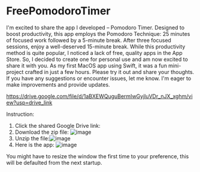 # FreePomodoroTimer
I'm excited to share the app I developed – Pomodoro Timer. Designed to boost productivity, this app employs the Pomodoro Technique: 25 minutes of focused work followed by a 5-minute break. After three focused sessions, enjoy a well-deserved 15-minute break. While this productivity method is quite popular, I noticed a lack of free, quality apps in the App Store. So, I decided to create one for personal use and am now excited to share it with you. As my first MacOS app using Swift, it was a fun mini-project crafted in just a few hours. Please try it out and share your thoughts. If you have any suggestions or encounter issues, let me know. I'm eager to make improvements and provide updates.

https://drive.google.com/file/d/1aBXEWQuguBermIwGyjluVDr_nJX_xghm/view?usp=drive_link


Instruction:
1. Click the shared Google Drive link:
2. Download the zip file:
   ![image](https://github.com/ManilShrestha/FreePomodoroTimer/assets/20830075/bb92c768-7e12-4231-a3ec-14643749c29d)
3. Unzip the file:![image](https://github.com/ManilShrestha/FreePomodoroTimer/assets/20830075/b64cf3fd-20b6-417c-8417-030530b72d5e)
4. Here is the app: ![image](https://github.com/ManilShrestha/FreePomodoroTimer/assets/20830075/7155e3bb-8f0b-43f8-94bb-24681b2fbe1b)

You might have to resize the window the first time to your preference, this will be defaulted from the next startup.

